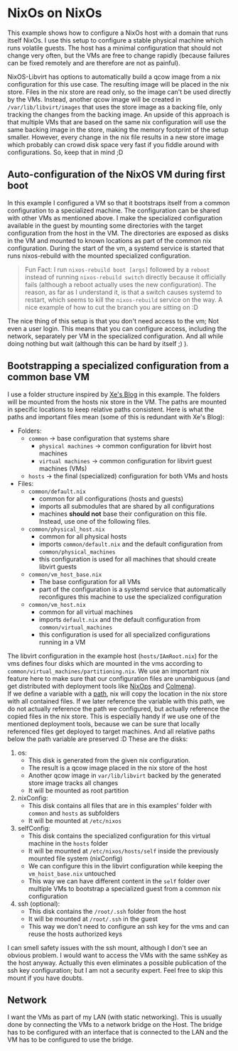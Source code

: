 # NixOs on NixOs

This example shows how to configure a NixOs host with a domain that runs itself NixOs.
I use this setup to configure a stable physical machine which runs volatile guests.
The host has a minimal configuration that should not change very often, but the VMs are free to change rapidly (because failures can be fixed remotely and are therefore are not as painful).

NixOS-Libvirt has options to automatically build a qcow image from a nix configuration for this use case.
The resulting image will be placed in the nix store.
Files in the nix store are read only, so the image can't be used directly by the VMs.
Instead, another qcow image will be created in ``/var/lib/libvirt/images`` that uses the store image as a backing file, only tracking the changes from the backing image.
An upside of this approach is that multiple VMs that are based on the same nix configuration will use the same backing image in the store, making the memory footprint of the setup smaller.
However, every change in the nix file results in a new store image which probably can crowd disk space very fast if you fiddle around with configurations.
So, keep that in mind ;D

## Auto-configuration of the NixOS VM during first boot

In this example I configured a VM so that it bootstraps itself from a common configuration to a specialized machine.
The configuration can be shared with other VMs as mentioned above.
I make the specialized configuration available in the guest by mounting some directories with the target configuration from the host in the VM.
The directories are exposed as disks in the VM and mounted to known locations as part of the common nix configuration.
During the start of the vm, a systemd service is started that runs nixos-rebuild with the mounted specialized configuration.  
> Fun Fact: I run ``nixos-rebuild boot [args]`` followed by a ``reboot`` instead of running ``nixos-rebuild switch`` directly because it officially fails (although a reboot actually uses the new configuration).
> The reason, as far as I understand it, is that a switch causes systemd to restart, which seems to kill the ``nixos-rebuild`` service on the way.
> A nice example of how to cut the branch you are sitting on :D

The nice thing of this setup is that you don't need access to the vm;
Not even a user login.
This means that you can configure access, including the network, separately per VM in the specialized configuration.
And all while doing nothing but wait (although this can be hard by itself ;) ).

## Bootstrapping a specialized configuration from a common base VM

I use a folder structure inspired by [Xe's Blog](https://xeiaso.net/blog/morph-setup-2021-04-25) in this example.
The folders will be mounted from the hosts nix store in the VM.
The paths are mounted in specific locations to keep relative paths consistent.
Here is what the paths and important files mean (some of this is redundant with Xe's Blog):
- Folders:
  - ``common`` -> base configuration that systems share
    - ``physical machines`` -> common configuration for libvirt host machines
    - ``virtual machines`` -> common configuration for libvirt guest machines (VMs)
  - ``hosts`` -> the final (specialized) configuration for both VMs and hosts
- Files:
  - ``common/default.nix``
    - common for all configurations (hosts and guests)
    - imports all submodules that are shared by all configurations
    - machines **should not** base their configuration on this file.
      Instead, use one of the following files.
  - ``common/physical_host.nix``
    - common for all physical hosts
    - imports ``common/default.nix`` and the default configuration from ``common/physical_machines``
    - this configuration is used for all machines that should create libvirt guests
  - ``common/vm_host_base.nix``
    - The base configuration for all VMs
    - part of the configuration is a systemd service that automatically reconfigures this machine to use the specialized configuration
  - ``common/vm_host.nix``
    - common for all virtual machines
    - imports ``default.nix`` and the default configuration from ``common/virtual_machines``
    - this configuration is used for all specialized configurations running in a VM

The libvirt configuration in the example host (``hosts/IAmRoot.nix``) for the vms defines four disks which are mounted in the vms according to ``common/virtual_machines/partitioning.nix``.
We use an important nix feature here to make sure that our configuration files are unambiguous (and get distributed with deployment tools like [NixOps](https://nixos.wiki/wiki/NixOps) and [Colmena](https://github.com/zhaofengli/colmena)).  
If we define a variable with a [path](https://nixos.org/manual/nix/stable/expressions/language-values.html), nix will copy the location in the nix store with all contained files.
If we later reference the variable with this path, we do not actually reference the path we configured, but actually reference the copied files in the nix store.
This is especially handy if we use one of the mentioned deployment tools, because we can be sure that locally referenced files get deployed to target machines.
And all relative paths below the path variable are preserved :D
These are the disks:

1. os:
   - This disk is generated from the given nix configuration.
   - The result is a qcow image placed in the nix store of the host
   - Another qcow image in ``var/lib/libvirt`` backed by the generated store image tracks all changes
   - It will be mounted as root partition
2. nixConfig:
   - This disk contains all files that are in this examples' folder with ``common`` and ``hosts`` as subfolders
   - It will be mounted at ``/etc/nixos``
3. selfConfig:
   - This disk contains the specialized configuration for this virtual machine in the ``hosts`` folder
   - It will be mounted at ``/etc/nixos/hosts/self`` inside the previously mounted file system (nixConfig)
   - We can configure this in the libvirt configuration while keeping the ``vm_hoist_base.nix`` untouched
   - This way we can have different content in the ``self`` folder over multiple VMs to bootstrap a specialized guest from a common nix configuration
4. ssh (optional):
   - This disk contains the ``/root/.ssh`` folder from the host
   - It will be mounted at ``/root/.ssh`` in the guest
   - This way we don't need to configure an ssh key for the vms and can reuse the hosts authorized keys

I can smell safety issues with the ssh mount, although I don't see an obvious problem.
I would want to access the VMs with the same sshKey as the host anyway.
Actually this even eliminates a possible publication of the ssh key configuration;
but I am not a security expert.
Feel free to skip this mount if you have doubts.

## Network

I want the VMs as part of my LAN (with static networking).
This is usually done by connecting the VMs to a network bridge on the Host.
The bridge has to be configured with an interface that is connected to the LAN
and the VM has to be configured to use the bridge.
